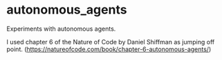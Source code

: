 # autonomous_agents

Experiments with autonomous agents. 

I used chapter 6 of the Nature of Code by Daniel Shiffman as jumping off point. (https://natureofcode.com/book/chapter-6-autonomous-agents/)
